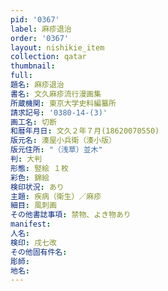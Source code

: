 ```yaml
---
pid: '0367'
label: 麻疹退治
order: '0367'
layout: nishikie_item
collection: qatar
thumbnail: 
full: 
題名: 麻疹退治
書名: 文久麻疹流行漫画集
所蔵機関: 東京大学史料編纂所
請求記号: '0380-14-(3)'
画工名: 切断
和暦年月日: 文久２年７月(18620070550)
版元名: 湊屋小兵衛（湊小版）
版元住所: "（浅草）並木"
判: 大判
形態: 竪絵 １枚
彩色: 錦絵
検印状況: あり
主題: 疾病（衛生）／麻疹
細目: 風刺画
その他書誌事項: 禁物、よき物あり
manifest: 
人名: 
検印: 戌七改
その他固有件名: 
彫師: 
地名: 
---
```

